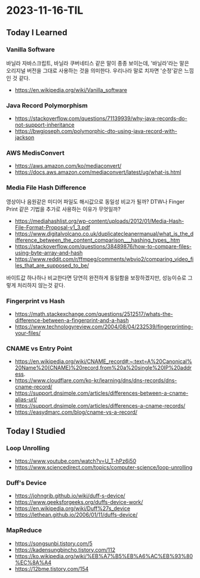 # 2023-11-16-TIL

## Today I Learned

### Vanilla Software

바닐라 자바스크립트, 바닐라 쿠버네티스 같은 말이 종종 보이는데, '바닐라'라는 말은 오리지널 버전을 그대로 사용하는 것을 의미한다. 우리나라 말로 치자면 '순정'같은 느낌인 것 같다.

- https://en.wikipedia.org/wiki/Vanilla_software

### Java Record Polymorphism

- https://stackoverflow.com/questions/71139939/why-java-records-do-not-support-inheritance
- https://bwgjoseph.com/polymorphic-dto-using-java-record-with-jackson

### AWS MedisConvert

- https://aws.amazon.com/ko/mediaconvert/
- https://docs.aws.amazon.com/mediaconvert/latest/ug/what-is.html

### Media File Hash Difference

영상이나 음원같은 미디어 파일도 해시값으로 동일성 비교가 될까? DTW나 Finger Print 같은 기법을 추가로 사용하는 이유가 무엇일까?

- https://mediahashlist.org/wp-content/uploads/2012/01/Media-Hash-File-Format-Proposal-v1_3.pdf
- https://www.digitalvolcano.co.uk/duplicatecleanermanual/what_is_the_difference_between_the_content_comparison___hashing_types_.htm
- https://stackoverflow.com/questions/38489876/how-to-compare-files-using-byte-array-and-hash
- https://www.reddit.com/r/ffmpeg/comments/wbvio2/comparing_video_files_that_are_supposed_to_be/

바이트값 하나하나 비교한다면 당연히 완전하게 동일함을 보장하겠지만, 성능이슈로 그렇게 처리하지 않는것 같다.

### Fingerprint vs Hash

- https://math.stackexchange.com/questions/2512517/whats-the-difference-between-a-fingerprint-and-a-hash
- https://www.technologyreview.com/2004/08/04/232539/fingerprinting-your-files/

### CNAME vs Entry Point

- https://en.wikipedia.org/wiki/CNAME_record#:~:text=A%20Canonical%20Name%20(CNAME)%20record,from%20a%20single%20IP%20address.
- https://www.cloudflare.com/ko-kr/learning/dns/dns-records/dns-cname-record/
- https://support.dnsimple.com/articles/differences-between-a-cname-alias-url/
- https://support.dnsimple.com/articles/differences-a-cname-records/
- https://easydmarc.com/blog/cname-vs-a-record/

## Today I Studied

### Loop Unrolling

- https://www.youtube.com/watch?v=U_T-hPz6j50
- https://www.sciencedirect.com/topics/computer-science/loop-unrolling

### Duff's Device

- https://johngrib.github.io/wiki/duff-s-device/
- https://www.geeksforgeeks.org/duffs-device-work/
- https://en.wikipedia.org/wiki/Duff%27s_device
- https://lethean.github.io/2006/01/11/duffs-device/

### MapReduce

- https://songsunbi.tistory.com/5
- https://kadensungbincho.tistory.com/112
- https://ko.wikipedia.org/wiki/%EB%A7%B5%EB%A6%AC%EB%93%80%EC%8A%A4
- https://12bme.tistory.com/154
